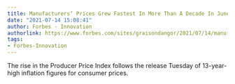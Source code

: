 ```yaml
---
title: Manufacturers’ Prices Grew Fastest In More Than A Decade In June
date: "2021-07-14 15:08:41"
author: Forbes - Innovation
authorlink: https://www.forbes.com/sites/graisondangor/2021/07/14/manufacturers-prices-grew-fastest-in-more-than-a-decade-in-june/
tags:
- Forbes-Innovation
---
```

The rise in the Producer Price Index follows the release Tuesday of 13-year-high inflation figures for consumer prices.